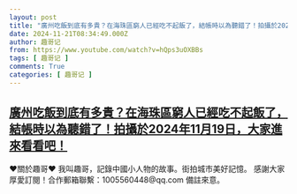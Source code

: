 ```yaml
---
layout: post
title: "廣州吃飯到底有多貴？在海珠區窮人已經吃不起飯了，結帳時以為聽錯了！拍攝於2024年11月19日，大家進來看看吧！"
date: 2024-11-21T08:34:49.000Z
author: 趣哥记
from: https://www.youtube.com/watch?v=hQps3uOXBBs
tags: [ 趣哥记 ]
comments: True
categories: [ 趣哥记 ]
---
```

<!--1732178089000-->
[廣州吃飯到底有多貴？在海珠區窮人已經吃不起飯了，結帳時以為聽錯了！拍攝於2024年11月19日，大家進來看看吧！](https://www.youtube.com/watch?v=hQps3uOXBBs)
------

<div>
♥關於趣哥♥  我叫趣哥，記錄中國小人物的故事。街拍城市美好記憶。  感謝大家厚愛訂閱！合作郵箱聯繫：1005560448@qq.com 備註來意。
</div>
